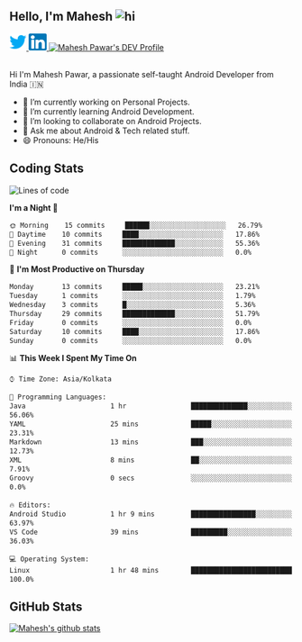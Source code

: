 ## Hello, I'm Mahesh <img src="https://user-images.githubusercontent.com/1303154/88677602-1635ba80-d120-11ea-84d8-d263ba5fc3c0.gif" width="28px" alt="hi">

<a href="https://twitter.com/maheshvpawar">
  <img src="assets/twitter.svg" alt="Mahesh Pawar's Twitter Profile" height="30" width="30">
</a>
<a href="https://www.linkedin.com/in/mahesh-pawar/">
  <img src="assets/linkedin.svg" alt="Mahesh Pawar's LinkedInProfile" height="30" width="32">
</a>
<a href="https://dev.to/maheshpawar">
  <img src="https://d2fltix0v2e0sb.cloudfront.net/dev-badge.svg" alt="Mahesh Pawar's DEV Profile" height="30" width="32">
</a>
<br></br>

Hi I'm  Mahesh Pawar, a passionate self-taught Android Developer from India 🇮🇳
- 🔭 I’m currently working on Personal Projects.
- 🌱 I’m currently learning Android Development.
- 👯 I’m looking to collaborate on Android Projects.
- 💬 Ask me about Android & Tech related stuff.
- 😄 Pronouns: He/His

## Coding Stats

<!--START_SECTION:waka-->
![Lines of code](https://img.shields.io/badge/From%20Hello%20World%20I%27ve%20Written-162407%20lines%20of%20code-blue)

**I'm a Night 🦉** 

```text
🌞 Morning    15 commits     ██████░░░░░░░░░░░░░░░░░░░   26.79% 
🌆 Daytime    10 commits     ████░░░░░░░░░░░░░░░░░░░░░   17.86% 
🌃 Evening    31 commits     █████████████░░░░░░░░░░░░   55.36% 
🌙 Night      0 commits      ░░░░░░░░░░░░░░░░░░░░░░░░░   0.0%

```
📅 **I'm Most Productive on Thursday** 

```text
Monday       13 commits     █████░░░░░░░░░░░░░░░░░░░░   23.21% 
Tuesday      1 commits      ░░░░░░░░░░░░░░░░░░░░░░░░░   1.79% 
Wednesday    3 commits      █░░░░░░░░░░░░░░░░░░░░░░░░   5.36% 
Thursday     29 commits     █████████████░░░░░░░░░░░░   51.79% 
Friday       0 commits      ░░░░░░░░░░░░░░░░░░░░░░░░░   0.0% 
Saturday     10 commits     ████░░░░░░░░░░░░░░░░░░░░░   17.86% 
Sunday       0 commits      ░░░░░░░░░░░░░░░░░░░░░░░░░   0.0%

```


📊 **This Week I Spent My Time On** 

```text
⌚︎ Time Zone: Asia/Kolkata

💬 Programming Languages: 
Java                     1 hr                ██████████████░░░░░░░░░░░   56.06% 
YAML                     25 mins             █████░░░░░░░░░░░░░░░░░░░░   23.31% 
Markdown                 13 mins             ███░░░░░░░░░░░░░░░░░░░░░░   12.73% 
XML                      8 mins              ██░░░░░░░░░░░░░░░░░░░░░░░   7.91% 
Groovy                   0 secs              ░░░░░░░░░░░░░░░░░░░░░░░░░   0.0%

🔥 Editors: 
Android Studio           1 hr 9 mins         ████████████████░░░░░░░░░   63.97% 
VS Code                  39 mins             █████████░░░░░░░░░░░░░░░░   36.03%

💻 Operating System: 
Linux                    1 hr 48 mins        █████████████████████████   100.0%

```


<!--END_SECTION:waka-->

## GitHub Stats

[![Mahesh's github stats](https://github-readme-stats.vercel.app/api?username=maheshvpawar&count_private=true&show_icons=true)](https://github.com/anuraghazra/github-readme-stats)
